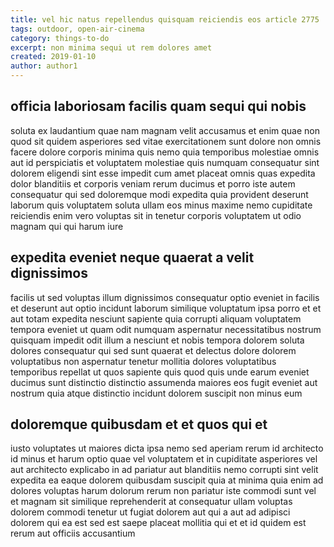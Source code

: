 ```yaml
---
title: vel hic natus repellendus quisquam reiciendis eos article 2775
tags: outdoor, open-air-cinema
category: things-to-do
excerpt: non minima sequi ut rem dolores amet
created: 2019-01-10
author: author1
---
```


## officia laboriosam facilis quam sequi qui nobis

soluta ex laudantium quae nam magnam velit accusamus et enim quae non quod sit quidem asperiores sed vitae exercitationem sunt dolore non omnis facere dolore corporis minima quis nemo quia temporibus molestiae omnis aut id perspiciatis et voluptatem molestiae quis numquam consequatur sint dolorem eligendi sint esse impedit cum amet placeat omnis quas expedita dolor blanditiis et corporis veniam rerum ducimus et porro iste autem consequatur qui sed doloremque modi expedita quia provident deserunt laborum quis voluptatem soluta ullam eos minus maxime nemo cupiditate reiciendis enim vero voluptas sit in tenetur corporis voluptatem ut odio magnam qui qui harum iure

## expedita eveniet neque quaerat a velit dignissimos

facilis ut sed voluptas illum dignissimos consequatur optio eveniet in facilis et deserunt aut optio incidunt laborum similique voluptatum ipsa porro et et aut totam expedita nesciunt sapiente quia corrupti aliquam voluptatem tempora eveniet ut quam odit numquam aspernatur necessitatibus nostrum quisquam impedit odit illum a nesciunt et nobis tempora dolorem soluta dolores consequatur qui sed sunt quaerat et delectus dolore dolorem voluptatibus non aspernatur tenetur mollitia dolores voluptatibus temporibus repellat ut quos sapiente quis quod quis unde earum eveniet ducimus sunt distinctio distinctio assumenda maiores eos fugit eveniet aut nostrum quia atque distinctio incidunt dolorem suscipit non minus eum

## doloremque quibusdam et et quos qui et

iusto voluptates ut maiores dicta ipsa nemo sed aperiam rerum id architecto id minus et harum optio quae vel voluptatem et in cupiditate asperiores vel aut architecto explicabo in ad pariatur aut blanditiis nemo corrupti sint velit expedita ea eaque dolorem quibusdam suscipit quia at minima quia enim ad dolores voluptas harum dolorum rerum non pariatur iste commodi sunt vel et magnam sit similique reprehenderit at consequatur ullam voluptas dolorem commodi tenetur ut fugiat dolorem aut qui a aut ad adipisci dolorem qui ea est sed est saepe placeat mollitia qui et et id quidem est rerum aut officiis accusantium
